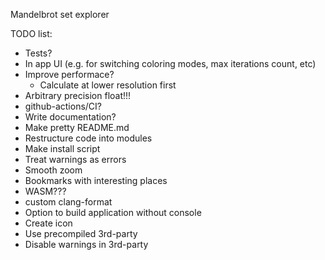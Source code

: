 Mandelbrot set explorer

TODO list:
- Tests?
- In app UI (e.g. for switching coloring modes, max iterations count, etc)
- Improve performace?
  - Calculate at lower resolution first
- Arbitrary precision float!!!
- github-actions/CI?
- Write documentation?
- Make pretty README.md
- Restructure code into modules
- Make install script
- Treat warnings as errors
- Smooth zoom
- Bookmarks with interesting places
- WASM???
- custom clang-format
- Option to build application without console
- Create icon
- Use precompiled 3rd-party
- Disable warnings in 3rd-party